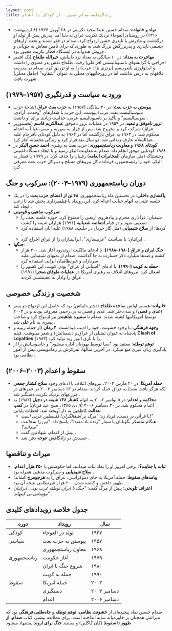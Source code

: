 ```yaml
---
layout: post
title: زندگینامه صدام حسین - از کودکی تا اعدام
---
```


- **تولد و خانواده**: صدام حسین عبدالمجید تکریتی در ۲۸ آوریل ۱۹۳۷ (۸ اردیبهشت ۱۳۱۶) در روستای العوجاء نزدیک تکریت عراق به دنیا آمد. پدرش پیش از تولد او درگذشت و مادرش با ناپدری خشن ازدواج کرد. صدام در فقر شدید و تحت آزارهای جسمی ناپدری و پدربزرگش بزرگ شد، به طوری که برای تأمین معاش به چوپانی و فروش هندوانه در ایستگاه قطار تکریت مجبور بود .  
- **مهاجرت به بغداد**: در ۱۰ سالگی به بغداد نزد داییاش، **خیرالله طلفاح** (یک افسر اخراجی با گرایشهای ناسیونالیستی افراطی) رفت. طلفاح نقش پدر معنوی را داشت و ایدئولوژی پانعربیسم (برتری نژاد عرب) را به او تزریق کرد. صدام در مدرسه علاقهای به درس نداشت اما در زورخانههای محلی به عنوان "شقاوه" (جاهل محلی) شهرت یافت .  

## ورود به سیاست و قدرتگیری (۱۹۵۷–۱۹۷۹)  
- **پیوستن به حزب بعث**: در ۲۰ سالگی (۱۹۵۷) به **حزب بعث عراق** (شاخهٔ حزب سوسیالیست بعث عرب) پیوست. این حزب با شعارهای "وحدت، آزادی، سوسیالیسم" و تأکید بر ناسیونالیسم عربی، جذابیت زیادی برای او داشت .  
- **ترور ناموفق و تبعید**: در ۱۹۵۹ در عملیات ترور ناموفق **عبدالکریم قاسم** (نخستوزیر عراق) شرکت کرد و مجروح شد. پس از فرار به سوریه و مصر، غیاباً به اعدام محکوم شد. در ۱۹۶۳ به عراق بازگشت اما در ۱۹۶۴ به دلیل کودتای نافرجام علیه عبدالسلام عارف زندانی شد. دو سال بعد فرار کرد و زندگی مخفیانه آغاز کرد .  
- **کودتای ۱۹۶۸ و معاونت ریاستجمهوری**: حزب بعث به رهبری **احمد حسن البکر** در ۱۹۶۸ کودتایی موفق انجام داد. صدام به معاونت البکر رسید و با ایجاد دستگاه امنیتی وحشتناک (مثل سازمان **المخابرات العامه**) رقیبان را حذف کرد. در ۱۹۷۹ با فشار به البکر، خود را رئیسجمهور، فرمانده کل نیروهای مسلح و دبیرکل حزب بعث معرفی کرد .  

## دوران ریاستجمهوری (۱۹۷۹–۲۰۰۳): سرکوب و جنگ  
- **پاکسازی داخلی**: در نخستین ماه ریاستجمهوری، **۶۸ تن از اعضای حزب بعث** را در یک جلسه علنی به اتهام خیانت اعدام کرد. این رویداد با فیلمبرداری پخش شد تا رعب ایجاد کند .  
- **سرکوب مذهبی و قومیتی**:  
  - شیعیان: عزاداری محرم و پیادهروی اربعین را ممنوع کرد، حوزه علمیه نجف را تضعیف نمود و در قیام **انتفاضه شعبانیه** (۱۹۹۱) هزاران شیعه را کشت .  
  - کردها: از **سلاح شیمیایی** (مثل گاز خردل در حلبچه، ۱۹۸۸) علیه آنان استفاده کرد .  
  - ایرانیان: با سیاست "عربیسازی"، ایرانیتباران را از عراق اخراج کرد .  
- **جنگها**:  
  - **جنگ ایران و عراق (۱۹۸۰–۱۹۸۸)**: با ادعای مالکیت اروندرود آغاز شد. ۴۰۰ هزار کشته و صدها میلیارد دلار خسارت به جا گذاشت. صدام از بمبهای شیمیایی علیه سربازان و غیرنظامیان ایرانی استفاده کرد .  
  - **حمله به کویت (۱۹۹۰)**: با ادعای "استانی از عراق" بودن کویت، این کشور را اشغال کرد. نیروهای ائتلاف به رهبری آمریکا در **عملیات طوفان صحرا** (۱۹۹۱) عراق را وادار به عقبنشینی کردند .  

## شخصیت و زندگی خصوصی  
- **خانواده**: همسر اولش **ساجده طلفاح** (دختر داییاش) بود که حاصل این ازدواج دو پسر (**عدی** و **قصی**) و سه دختر شد. عدی و قصی به بی رحمی معروف بودند و در ۲۰۰۳ توسط آمریکاییها کشته شدند. صدام با **سمیره شاهبندر** نیز ازدواج کرد و صاحب پسری به نام **علی** شد .  
- **وجهه فرهنگی**: با وجود خشونت، خود را ادیب میدانست. **۴ رمان** (از جمله *زبیبه و پادشاه* به عنوان تمثیلی از عراق و دشمنانش) و شعر مینوشت. فیلم **Clash of Loyalties** (۱۹۸۳) را با بازی الیور رید تولید کرد .  
- **توهم توطئه**: معتقد بود "سیا توسط یهودیان اداره میشود" و جاسوسانش را از یادگیری زبان عبری منع میکرد. در آخرین سالها، تمرکزش بر رماننویسی بیش از امور نظامی بود .  

## سقوط و اعدام (۲۰۰۳–۲۰۰۶)  
- **حمله آمریکا**: در ۲۰ مارس ۲۰۰۳، نیروهای ائتلاف با ادعای وجود **سلاح کشتار جمعی** (که هرگز یافت نشد) به عراق حمله کردند. صدام در ۱۳ دسامبر ۲۰۰۳ در حفرهای در مزرعهای نزدیک تکریت دستگیر شد .  
- **محاکمه و اعدام**: در ۵ نوامبر ۲۰۰۶ به اتهام **کشتار ۱۴۸ شیعه در دجیل** (۱۹۸۲) به اعدام محکوم شد. در ۳۰ دسامبر ۲۰۰۶ (۹ دی ۱۳۸۵، صبح عید قربان) در **کمپ عدالت** کاظمین به دار آویخته شد. لحظات پایانی:  
  - با قرآنی در دست، فریاد زد: *"مرگ بر اشغالگران! فلسطین عربی است!"*  
  - هنگام تمسکر نگهبانان با شعار "زنده باد مقتدا"، پاسخ داد: *"این را شجاعت میدانید؟"*  
  - پیش از اعدام، شهادتین گفت .  
  - جسدش در زادگاهش **عوجه** دفن شد .  

## میراث و تناقضها  
- **ثبات یا جنایت؟**: برخی امروز او را نماد ثبات میدانند، اما حکومتش با **۲۵۰ هزار اعدام**، **سلاح شیمیایی** و سرکوب مذهبی همراه بود .  
- **پیامدهای سقوط**: حمله آمریکا به جای دموکراسی، عراق را به **هرجومرج** کشاند؛ ظهور داعش و کشته شدن ۲۰۰ هزار غیرنظامی نتیجه آن بود .  
- **اعتراف تلویحی**: پیش از مرگ گفت: *"جنگ با ایران توطئه غرب بود... ایرانیان مؤمنانی بی کینهاند"* .  

## جدول خلاصه رویدادهای کلیدی  

| **دوره**      | **رویداد**                     | **سال**        |  
|---------------|--------------------------------|---------------|  
| کودکی         | تولد در العوجاء               | ۱۹۳۷          |  
| سیاسی         | پیوستن به حزب بعث             | ۱۹۵۷          |  
|               | معاون ریاستجمهوری            | ۱۹۶۸          |  
| ریاستجمهوری  | آغاز حکومت                    | ۱۹۷۹          |  
|               | شروع جنگ با ایران             | ۱۹۸۰          |  
|               | حمله به کویت                  | ۱۹۹۰          |  
| سقوط          | حمله آمریکا                   | ۲۰۰۳          |  
|               | دستگیری                       | دسامبر ۲۰۰۳  |  
|               | اعدام                         | دسامبر ۲۰۰۶  |  

صدام حسین نماد پیچیده‌ای از **خشونت نظامی**، **توهم توطئه** و **جاه‌طلبی فرهنگی** بود که میراثش همچنان بر خاورمیانه سایه انداخته است. برای مطالعه بیشتر، کتاب **صدام: از ظهور تا سقوط** (کان کاگلین) و مستند **جنگ برای اروند** پیشنهاد میشود .
